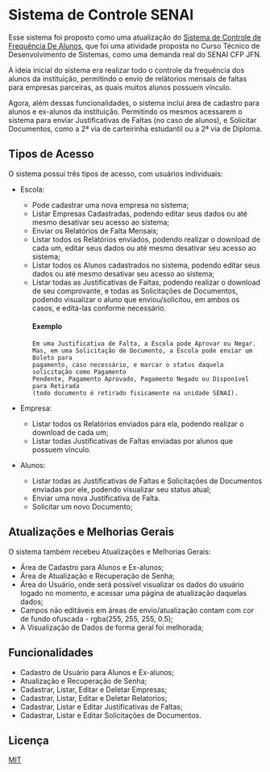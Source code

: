 
# Sistema de Controle SENAI

Esse sistema foi proposto como uma atualização do [Sistema de Controle de Frequência De Alunos](https://github.com/PedroTechJF/Sistema_de_Controle_de_Frequencia_De_Alunos), que foi uma atividade proposta no Curso Técnico de Desenvolvimento de Sistemas, como uma demanda real do SENAI CFP JFN.

A ideia inicial do sistema era realizar todo o controle da frequência dos alunos da instituição, permitindo o envio de relátorios mensais de faltas para empresas parceiras, as quais muitos alunos possuem vínculo.

Agora, além dessas funcionalidades, o sistema inclui área de cadastro para alunos e ex-alunos da instituição. Permitindo os mesmos acessarem o sistema para enviar Justificativas de Faltas (no caso de alunos), e Solicitar Documentos, como a 2ª via de carteirinha estudantil ou a 2ª via de Diploma.
## Tipos de Acesso

O sistema possui três tipos de acesso, com usuários individuais:

- Escola: 
    - Pode cadastrar uma nova empresa no sistema;
    - Listar Empresas Cadastradas, podendo editar seus dados ou até mesmo desativar seu acesso ao sistema;
    - Enviar os Relatórios de Falta Mensais;
    - Listar todos os Relatórios enviados, podendo realizar o download de cada um, editar seus dados ou até mesmo desativar seu acesso ao sistema;
    - Listar todos os Alunos cadastrados no sistema, podendo editar seus dados ou até mesmo desativar seu acesso ao sistema;
    - Listar todas as Justificativas de Faltas, podendo realizar o download de seu comprovante, e todas as Solicitações de Documentos, podendo visualizar o aluno que enviou/solicitou, em ambos os casos, e editá-las conforme necessário. 
        #### Exemplo
        ```
        Em uma Justificativa de Falta, a Escola pode Aprovar ou Negar. 
        Mas, em uma Solicitação de Documento, a Escola pode enviar um Boleto para
        pagamento, caso necessário, e marcar o status daquela solicitação como Pagamento
        Pendente, Pagamento Aprovado, Pagamento Negado ou Disponível para Retirada
        (todo documento é retirado fisicamente na unidade SENAI).
        ```

- Empresa:
    - Listar todos os Relatórios enviados para ela, podendo realizar o download de cada um;
    - Listar todas Justificativas de Faltas enviadas por alunos que possuem vínculo.

- Alunos:
    - Listar todas as Justificativas de Faltas e Solicitações de Documentos enviadas por ele, podendo visualizar seu status atual;
    - Enviar uma nova Justificativa de Falta.
    - Solicitar um novo Documento;

## Atualizações e Melhorias Gerais

O sistema também recebeu Atualizações e Melhorias Gerais:
 - Área de Cadastro para Alunos e Ex-alunos;
 - Área de Atualização e Recuperação de Senha;
 - Área do Usuário, onde será possível visualizar os dados do usuário logado no momento, e acessar uma página de atualização daquelas dados;
  - Campos não editáveis em áreas de envio/atualização contam com cor de fundo ofuscada - rgba(255, 255, 255, 0.5);
  - A Visualização de Dados de forma geral foi melhorada;

## Funcionalidades

- Cadastro de Usuário para Alunos e Ex-alunos;
- Atualização e Recuperação de Senha;
- Cadastrar, Listar, Editar e Deletar Empresas;
- Cadastrar, Listar, Editar e Deletar Relatorios;
- Cadastrar, Listar e Editar Justificativas de Faltas;
- Cadastrar, Listar e Editar Solicitações de Documentos.
## Licença

[MIT](https://github.com/PedroTechJF/Sistema_de_Controle_SENAI/blob/main/LICENSE)
